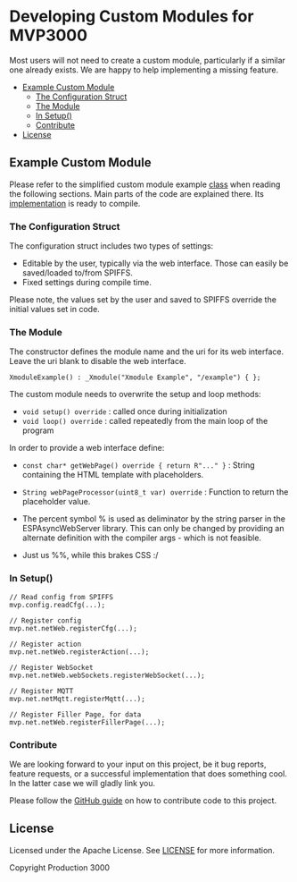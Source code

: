 # Developing Custom Modules for MVP3000

Most users will not need to create a custom module, particularly if a similar one already exists. We are happy to help implementing a missing feature.

<!-- vscode-markdown-toc -->
* [Example Custom Module](#ExampleCustomModule)
	* [The Configuration Struct](#TheConfigurationStruct)
	* [The Module](#TheModule)
	* [In Setup()](#InSetup)
	* [Contribute](#Contribute)
* [License](#License)

<!-- vscode-markdown-toc-config
	numbering=false
	autoSave=true
	/vscode-markdown-toc-config -->
<!-- /vscode-markdown-toc -->


## <a name='ExampleCustomModule'></a>Example Custom Module

Please refer to the simplified custom module example [class](/examples/mvp/custom_module/custom_module.h) when reading the following sections. Main parts of the code are explained there. Its [implementation](/examples/mvp/custom_module/custom_module.ino) is ready to compile.

### <a name='TheConfigurationStruct'></a>The Configuration Struct

The configuration struct includes two types of settings:
 *  Editable by the user, typically via the web interface. Those can easily be saved/loaded to/from SPIFFS.
 *  Fixed settings during compile time.

Please note, the values set by the user and saved to SPIFFS override the initial values set in code.

### <a name='TheModule'></a>The Module

The constructor defines the module name and the uri for its web interface. Leave the uri blank to disable the web interface.

    XmoduleExample() : _Xmodule("Xmodule Example", "/example") { };

The custom module needs to overwrite the setup and loop methods:
 *  `void setup() override` : called once during initialization
 *  `void loop() override` : called repeatedly from the main loop of the program

In order to provide a web interface define:
 *  `const char* getWebPage() override { return R"..." }` : String containing the HTML template with placeholders.
 *  `String webPageProcessor(uint8_t var) override` : Function to return the placeholder value.


 *  The percent symbol % is used as deliminator by the string parser in the ESPAsyncWebServer library. This can only be changed by providing an alternate definition with the compiler args - which is not feasible.
 * Just us %%, while this brakes CSS :/

### <a name='InSetup'></a>In Setup()

    // Read config from SPIFFS
    mvp.config.readCfg(...);

    // Register config
    mvp.net.netWeb.registerCfg(...);

    // Register action
    mvp.net.netWeb.registerAction(...);

    // Register WebSocket
    mvp.net.netWeb.webSockets.registerWebSocket(...);

    // Register MQTT
    mvp.net.netMqtt.registerMqtt(...);

    // Register Filler Page, for data
    mvp.net.netWeb.registerFillerPage(...);


### <a name='Contribute'></a>Contribute

We are looking forward to your input on this project, be it bug reports, feature requests, or a successful implementation that does something cool. In the latter case we will gladly link you.

Please follow the [GitHub guide](https://docs.github.com/en/get-started/exploring-projects-on-github/contributing-to-a-project) on how to contribute code to this project.


## <a name='License'></a>License

Licensed under the Apache License. See [LICENSE](/LICENSE) for more information.

Copyright Production 3000
